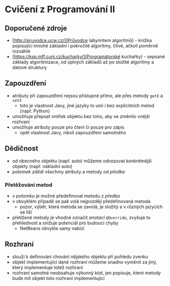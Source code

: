 # Cvičení z Programování II

## Doporučené zdroje
* [http://pruvodce.ucw.cz/](Průvodce labyrintem algoritmů) - knížka popisující mnohé základní i pokročilé algoritmy, čtivé, ačkoli poměrně rozsáhlé
* [https://ksp.mff.cuni.cz/kucharky/](Programátorské kuchařky) - sepsané základy algoritmizace, od úplných základů až po složité algoritmy a datové struktury

## Zapouzdření
* atributy při zapouzdření nejsou přístupné přímo, ale přes metody `getX` a `setX`
  - toto je vlastnost Javy, jiné jazyky to umí i bez explicitních metod (např. Python)
* umožňuje přepsat vnitřek objektu bez toho, aby se změnilo vnější rozhraní
* umožňuje atributy pouze pro čtení či pouze pro zápis
  - opět vlastnost Javy, nikoli zapouzdření samotného


## Dědičnost
* od obecného objektu (např. auto) můžeme odvozovat konkrétnější objekty (např. nákladní auto)
* *potomek* *zdědí* všechmy atributy a metody od *předka*

### Přetěžování metod
* v *potomku* je možné předefinovat metodu z *předka*
* v obvyklém případě se pak volá nejpozději předefinovaná metoda
  - pozor, výběr, která metoda se zavolá, je složitý a v různých jazycích se liší
* přetížené metody je vhodné označit *anotací*  `@Override`, zvyšuje to přehlednost a snižuje potenciál pro budoucí chyby
  - NetBeans obvykle samy nabízí

## Rozhraní
* slouží k definování chování nějakého objektu při pohledu zvenku
* objekt implementující dané rozhraní můžeme snadno vyměnit za jiný, který implementuje totéž rozhraní
* rozhraní samotné neobsahuje výkonný kód, jen popisuje, které metody bude mít objekt toto rozhraní implementující
